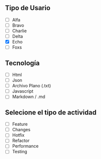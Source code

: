 ## Tipo de Usario

- [ ] Alfa
- [ ] Bravo
- [ ] Charlie
- [ ] Delta
- [x] Echo
- [ ] Foxs

## Tecnología

- [ ] Html
- [ ] Json
- [ ] Archivo Plano (.txt)
- [ ] Javascript
- [ ] Markdown / .md

## Selecione el tipo de actividad

- [ ] Feature
- [ ] Changes
- [ ] Hotfix
- [ ] Refactor
- [ ] Performance
- [ ] Testing
